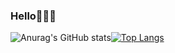 ### Hello👩🏻‍💻

![Anurag's GitHub stats](https://github-readme-stats.vercel.app/api?username=karin0216&show_icons=true&theme=buefy)[![Top Langs](https://github-readme-stats.vercel.app/api/top-langs/?username=karin0216)](https://github.com/anuraghazra/github-readme-stats)



<!--
**karin0216/karin0216** is a ✨ _special_ ✨ repository because its `README.md` (this file) appears on your GitHub profile.

Here are some ideas to get you started:

- 🔭 I’m currently working on ...
- 🌱 I’m currently learning ...
- 👯 I’m looking to collaborate on ...
- 🤔 I’m looking for help with ...
- 💬 Ask me about ...
- 📫 How to reach me: ...
- 😄 Pronouns: ...
- ⚡ Fun fact: ...
-->

